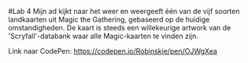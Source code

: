 #Lab 4
Mijn ad kijkt naar het weer en weergeeft één van de vijf soorten landkaarten uit Magic the Gathering, gebaseerd op de huidige omstandigheden.
De kaart is steeds een willekeurige artwork van de 'Scryfall'-databank waar alle Magic-kaarten te vinden zijn.

Link naar CodePen: https://codepen.io/Robinskie/pen/OJWgXea